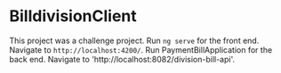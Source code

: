 # BilldivisionClient

This project was a challenge project. Run `ng serve` for the front end. Navigate to `http://localhost:4200/`. Run PaymentBillApplication for the back end. Navigate to 'http://localhost:8082/division-bill-api'.

